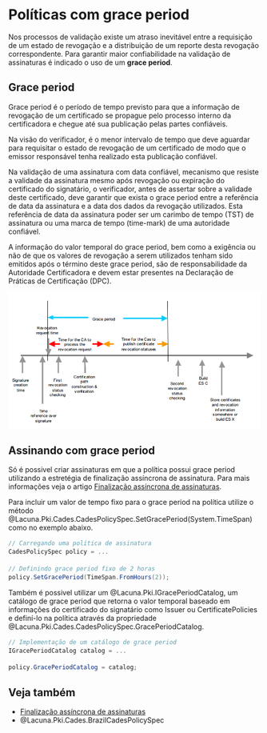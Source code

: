 ﻿# Políticas com grace period

Nos processos de validação existe um atraso inevitável entre a requisição de um estado de revogação e a distribuição de
um reporte desta revogação correspondente. Para garantir maior confiabilidade na validação de assinaturas é indicado o
uso de um **grace period**.

## Grace period

Grace period é o período de tempo previsto para que a informação de revogação de um certificado se propague pelo
processo interno da certificadora e chegue até sua publicação pelas partes confiáveis.

Na visão do verificador, é o menor intervalo de tempo que deve aguardar para requisitar o estado de revogação de um
certificado de modo que o emissor responsável tenha realizado esta publicação confiável.

Na validação de uma assinatura com data confiável, mecanismo que resiste a validade da assinatura mesmo após revogação
ou expiração do certificado do signatário, o verificador, antes de assertar sobre a validade deste certificado, deve
garantir que exista o grace period entre a referência de data da assinatura e a data dos dados da revogação utilizados.
Esta referência de data da assinatura poder ser um carimbo de tempo (TST) de assinatura ou uma marca de tempo
(time-mark) de uma autoridade confiável.

A informação do valor temporal do grace period, bem como a exigência ou não de que os valores de revogação a serem
utilizados tenham sido emitidos após o término deste grace period, são de responsabilidade da Autoridade Certificadora
e devem estar presentes na Declaração de Práticas de Certificação (DPC).

![Grace period](../../../../../images/pki-sdk/grace-period.png)

## Assinando com grace period

Só é possivel criar assinaturas em que a política possui grace period utilizando a estretégia de finalização assíncrona
de assinatura. Para mais informações veja o artigo [Finalização assíncrona de assinaturas](../cades/finisher.md).

Para incluir um valor de tempo fixo para o grace period na política utilize o método
@Lacuna.Pki.Cades.CadesPolicySpec.SetGracePeriod(System.TimeSpan) como no exemplo abaixo.

```cs
// Carregando uma política de assinatura
CadesPolicySpec policy = ...

// Definindo grace period fixo de 2 horas
policy.SetGracePeriod(TimeSpan.FromHours(2));
```

Também é possivel utilizar um @Lacuna.Pki.IGracePeriodCatalog, um catálogo de grace period que retorna o valor
temporal baseado em informações do certificado do signatário como Issuer ou CertificatePolicies e definí-lo na política
através da propriedade @Lacuna.Pki.Cades.CadesPolicySpec.GracePeriodCatalog.

```cs
// Implementação de um catálogo de grace period
IGracePeriodCatalog catalog = ...

policy.GracePeriodCatalog = catalog;
```

## Veja também

* [Finalização assíncrona de assinaturas](../cades/finisher.md)
* @Lacuna.Pki.Cades.BrazilCadesPolicySpec
